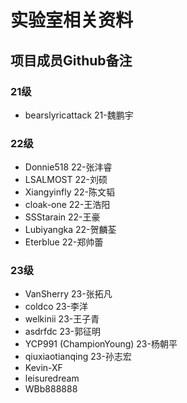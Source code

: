 # 实验室相关资料

## 项目成员Github备注

### 21级

- bearslyricattack 21-魏鹏宇

### 22级

- Donnie518 22-张沣睿
- LSALMOST 22-刘硕
- Xiangyinfly 22-陈文韬
- cloak-one 22-王浩阳
- SSStarain 22-王豪
- Lubiyangka 22-贺麟荃
- Eterblue 22-郑帅蕾

### 23级

- VanSherry 23-张拓凡
- coldco 23-李洋
- welkinii 23-王子青
- asdrfdc 23-郭征明
- YCP991 (ChampionYoung) 23-杨朝平
- qiuxiaotianqing 23-孙志宏
- Kevin-XF 
- leisuredream 
- WBb888888 
